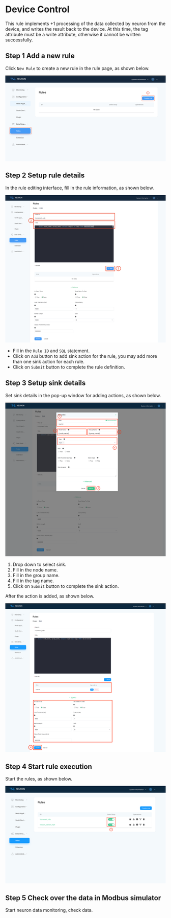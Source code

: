 # Device Control

This rule implements +1 processing of the data collected by neuron from the device, and writes the result back to the device. At this time, the tag attribute must be a write attribute, otherwise it cannot be written successfully.

## Step 1 Add a new rule

Click `New Rule` to create a new rule in the rule page, as shown below.

![data-stream-rules-add](./assets/data-stream-rules-add.png)

## Step 2 Setup rule details

In the rule editing interface, fill in the rule information, as shown below.

![data-stream-rules-add-action-1](./assets/data-stream-rules-add-action-1.png)

* Fill in the `Rule ID` and `SQL` statement.
* Click on `Add` button to add sink action for the rule, you may add more than one sink action for each rule.
* Click on `Submit` button to complete the rule definition.

## Step 3 Setup sink details

Set sink details in the pop-up window for adding actions, as shown below.

![data-stream-rules-action-1](./assets/data-stream-rules-action-1.png)

1. Drop down to select sink.
2. Fill in the node name.
3. Fill in the group name.
4. Fill in the tag name.
5. Click on `Submit` button to complete the sink action.

After the action is added, as shown below.

![data-stream-rules-1](./assets/data-stream-rules-1.png)

## Step 4 Start rule execution

Start the rules, as shown below.

![data-stream-rules-list-1](./assets/data-stream-rules-list-1.png)

## Step 5 Check over the data in Modbus simulator

Start neuron data monitoring, check data.
